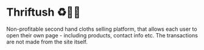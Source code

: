 # Thriftush ♻👚👟
<p>
Non-profitable second hand cloths selling platform, that allows each user to open their own page - including products, contact info etc. The transactions are not made from the site itself.
</p>
